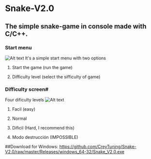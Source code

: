 # Snake-V2.0

## The simple snake-game in console made with C/C++.


### Start menu
![Alt text](https://github.com/CreyTuning/Snake-V2.0/blob/master/Images/1.PNG?raw=true "Main Menu")
It's a simple start menu with two options

1) Start the game (run the game)

2) Difficulty level (select the sifficulty of game)


### Difficulty screen#
Four dificulty levels
![Alt text](https://github.com/CreyTuning/Snake-V2.0/blob/master/Images/4.PNG?raw=true "Main Menu")
1) Facil (easy)

2) Normal

3) Dificil (Hard, I recommend this)

4) Modo destrucción (IMPOSSIBLE)

##Download for Windows: 
https://github.com/CreyTuning/Snake-V2.0/raw/master/Releases/windows_64-32/Snake_V2.0.exe
